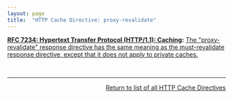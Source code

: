 ```yaml
---
layout: page
title:  "HTTP Cache Directive: proxy-revalidate"
---
```


**[RFC 7234: Hypertext Transfer Protocol (HTTP/1.1): Caching](/specs/IETF/RFC/7234 "The Hypertext Transfer Protocol (HTTP) is an application-level protocol for distributed, collaborative, hypertext information systems. This document defines requirements on HTTP caches and the associated header fields that control cache behavior or indicate cacheable response messages."):** [The "proxy-revalidate" response directive has the same meaning as the must-revalidate response directive, except that it does not apply to private caches.](http://tools.ietf.org/html/rfc7234#section-5.2.2.7)

<br/>
<hr/>

<p style="text-align: right"><a href="../http-cache-directives">Return to list of all HTTP Cache Directives</a></p>